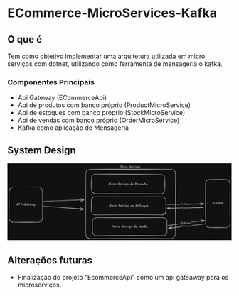 # ECommerce-MicroServices-Kafka

## O que é

Tem como objetivo implementar uma arquitetura utilizada em micro serviços com dotnet, utilizando como ferramenta de mensageria o kafka. 

### Componentes Principais 

- Api Gateway (ECommerceApi)
- Api de produtos com banco próprio (ProductMicroService)
- Api de estoques com banco próprio (StockMicroService)
- Api de vendas com banco próprio (OrderMicroService)
- Kafka como aplicação de Mensageria

## System Design
![System Design](./Documentacao/microService%20-%20System%20Design.png)

## Alterações futuras
- Finalização do projeto "EcommerceApi" como um api gateaway para os microserviços.
